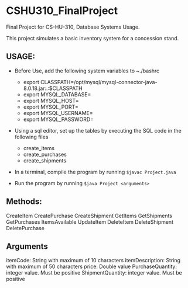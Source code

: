 # CSHU310_FinalProject
Final Project for CS-HU-310, Database Systems Usage. 



This project simulates a basic inventory system for a concession stand.

## USAGE:
- Before Use, add the following system variables to ~./bashrc 
  - export CLASSPATH=/opt/mysql/mysql-connector-java-8.0.18.jar:.:$CLASSPATH
  - export MYSQL_DATABASE=
  - export MYSQL_HOST=
  - export MYSQL_PORT=
  - export MYSQL_USERNAME=
  - export MYSQL_PASSWORD=
  
- Using a sql editor, set up the tables by executing the SQL code in the following files
  - create_items
  - create_purchases
  - create_shipments
  
- In a terminal, compile the program by running 
  `$javac Project.java`

- Run the program by running 
  `$java Project <arguments>`
  

## Methods:
CreateItem <itemCode> <itemDescription> <price>
CreatePurchase <itemCode> <PurchaseQuantity>
CreateShipment <itemCode> <ShipmentQuantity> <shipmentDate>
GetItems <itemCode>
GetShipments <itemCode>
GetPurchases <itemCode>
ItemsAvailable <itemCode>
UpdateItem <itemCode> <price>
DeleteItem <itemCode>
DeleteShipment <itemCode>
DeletePurchase <itemCode>

## Arguments
itemCode:  String with maximum of 10 characters
itemDescription: String with maximum of 50 characters
price: Double value
PurchaseQuantity: integer value. Must be positive
ShipmentQuantity: integer value. Must be positive

